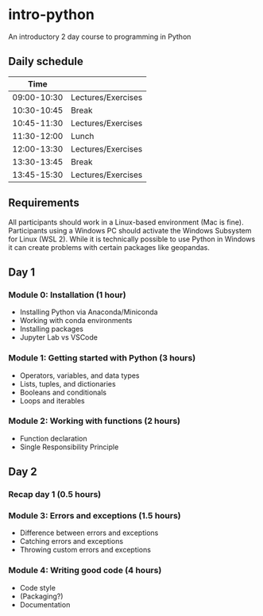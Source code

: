 # intro-python
An introductory 2 day course to programming in Python

## Daily schedule

| Time        |       |
|-------------|-------|
| 09:00-10:30 | Lectures/Exercises |
| 10:30-10:45 | Break |
| 10:45-11:30 | Lectures/Exercises |
| 11:30-12:00 | Lunch |
| 12:00-13:30 | Lectures/Exercises |
| 13:30-13:45 | Break |
| 13:45-15:30 | Lectures/Exercises |

## Requirements

All participants should work in a Linux-based environment (Mac is fine). Participants using a Windows PC should activate the Windows Subsystem for Linux (WSL 2). While it is technically possible to use Python in Windows it can create problems with certain packages like geopandas. 

## Day 1

### Module 0: Installation (1 hour)
- Installing Python via Anaconda/Miniconda
- Working with conda environments
- Installing packages
- Jupyter Lab vs VSCode

### Module 1: Getting started with Python (3 hours)
- Operators, variables, and data types
- Lists, tuples, and dictionaries
- Booleans and conditionals
- Loops and iterables

### Module 2: Working with functions (2 hours)
- Function declaration
- Single Responsibility Principle

## Day 2

### Recap day 1 (0.5 hours)

### Module 3: Errors and exceptions (1.5 hours)
- Difference between errors and exceptions
- Catching errors and exceptions
- Throwing custom errors and exceptions

### Module 4: Writing good code (4 hours)
- Code style
- (Packaging?)
- Documentation
